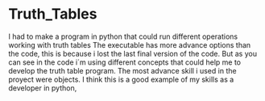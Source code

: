 # Truth_Tables
I had to make a program in python that could run different operations working with truth tables
The executable has more advance options than the code, this is because i lost the last final version of the code.
But as you can see in the code i´m using different concepts that could help me to develop the truth table program.
The most advance skill i used in the proyect were objects.
I think this is a good example of my skills as a developer in python,
